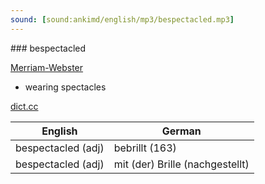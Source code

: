 ```yaml
---
sound: [sound:ankimd/english/mp3/bespectacled.mp3]
---
```


\### bespectacled

[Merriam-Webster](https://www.merriam-webster.com/dictionary/bespectacled)

- wearing spectacles

[dict.cc](https://www.dict.cc/bespectacled)

| English        | German       |
| -------------- | ------------ |
| bespectacled (adj) | bebrillt (163) |
| bespectacled (adj) | mit (der) Brille (nachgestellt) |
